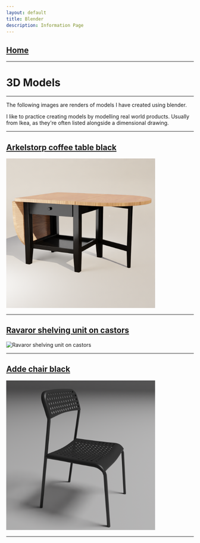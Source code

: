```yaml
---
layout: default
title: Blender
description: Information Page
---
```

## [Home](./)

---
# 3D Models
---

The following images are renders of models I have created using blender. 

I like to practice creating models by modelling real world products. Usually from Ikea, as they're often listed alongside a dimensional drawing.

---

## [Arkelstorp coffee table black](https://www.ikea.com/gb/en/p/arkelstorp-coffee-table-black-30260807/)

<img src="./Images/arkelstorp-coffee-table-black.png" width="400" alt="Arkelstorp coffee table black">

---

## [Ravaror shelving unit on castors](https://www.ikea.com/gb/en/p/ravaror-shelving-unit-on-castors-oak-veneer-20454504/)

<img src="./Images/ravaror-shelving-unit-on-castors.png" width="400" alt="Ravaror shelving unit on castors">

---

## [Adde chair black](https://www.ikea.com/gb/en/p/adde-chair-black-90214285/)

<img src="./Images/adde-chair-black.png" width="400" alt="Adde chair blacks">

---
